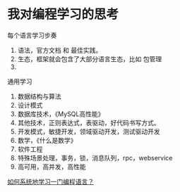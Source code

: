 # 我对编程学习的思考

每个语言学习步奏
1. 语法，官方文档 和 最佳实践。
2. 生态，框架就会包含了大部分语言生态，比如 包管理
3.

通用学习
1. 数据结构与算法
2. 设计模式
3. 数据库技术，《MySQL高性能》
4. 其他技术，正则表达式，表驱动，好代码书写方式。
5. 开发模式，敏捷开发，领域驱动开发，测试驱动开发
6. 数学，《什么是数学》
7. 软件工程
8. 特殊场景处理，事务，锁，消息队列，rpc，webservice
9. 高可用，高并发，高性能

[如何系统地学习一门编程语言？](https://zhuanlan.zhihu.com/p/27853180)